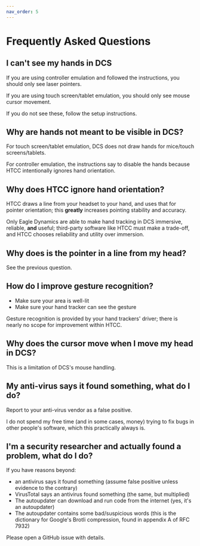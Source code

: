 ```yaml
---
nav_order: 5
---
```


# Frequently Asked Questions

## I can't see my hands in DCS

If you are using controller emulation and followed the instructions, you should only see laser pointers.

If you are using touch screen/tablet emulation, you should only see mouse cursor movement.

If you do not see these, follow the setup instructions.

## Why are hands not meant to be visible in DCS?

For touch screen/tablet emulation, DCS does not draw hands for mice/touch screens/tablets.

For controller emulation, the instructions say to disable the hands because HTCC intentionally ignores hand orientation.

## Why does HTCC ignore hand orientation?

HTCC draws a line from your headset to your hand, and uses that for pointer orientation; this **greatly** increases pointing stability and accuracy.

Only Eagle Dynamics are able to make hand tracking in DCS immersive, reliable, **and** useful; third-party software like HTCC must make a trade-off, and HTCC chooses reliability and utility over immersion.

## Why does is the pointer in a line from my head?

See the previous question.

## How do I improve gesture recognition?

- Make sure your area is well-lit
- Make sure your hand tracker can see the gesture

Gesture recognition is provided by your hand trackers' driver; there is nearly no scope for improvement within HTCC.

## Why does the cursor move when I move my head in DCS?

This is a limitation of DCS's mouse handling.

## My anti-virus says it found something, what do I do?

Report to your anti-virus vendor as a false positive.

I do not spend my free time (and in some cases, money) trying to fix bugs in other people's software, which this practically always is.

## I'm a security researcher and actually found a problem, what do I do?

If you have reasons beyond:

- an antivirus says it found something (assume false positive unless evidence to the contrary)
- VirusTotal says an antivirus found something (the same, but multiplied)
- The autoupdater can download and run code from the internet (yes, it's an autoupdater)
- The autoupdater contains some bad/suspicious words (this is the dictionary for Google's Brotli compression, found in appendix A of RFC 7932)

Please open a GitHub issue with details.
